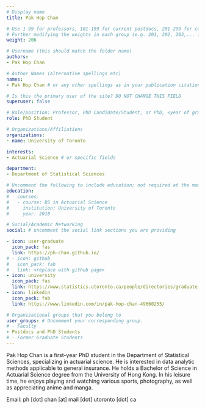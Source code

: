 ```yaml
---
# Display name
title: Pak Hop Chan

# Use 1-99 for professors, 101-199 for current postdocs, 201-299 for current phds, 301-399 for current masters, 401-499 for current undergrads, 801-809 for alum postdocs, 811-849 for alum phds, 851-899 for alum masters, and 901-999 for alum undergrads
# Further modifying the weights in each group (e.g. 201, 202, 203,... for current phds) allows customized ordering (e.g. new students first)
weight: 206

# Username (this should match the folder name)
authors:
- Pak Hop Chan

# Author Names (alternative spellings etc)
names:
- Pak Hop Chan # or any other spellings as in your publication citations

# Is this the primary user of the site? DO NOT CHANGE THIS FIELD
superuser: false

# Role/position: Professor, PhD Candidate/Student, or PhD, <year of graduation>
role: PhD Student

# Organizations/Affiliations
organizations:
- name: University of Toronto

interests:
- Actuarial Science # or specific fields

department:
- Department of Statistical Sciences

# Uncomment the following to include education; not required at the moment.
education:
#   courses:
#   - course: BS in Actuarial Science
#     institution: University of Toronto
#     year: 2018

# Social/Academic Networking
social: # uncomment the social link sections you are providing

- icon: user-graduate
  icon_pack: fas
  link: https://ph-chan.github.io/
# - icon: github
#   icon_pack: fab
#   link: <replace with github page>
- icon: university
  icon_pack: fas
  link: https://www.statistics.utoronto.ca/people/directories/graduate-students/pak-hop-chan
- icon: linkedin
  icon_pack: fab
  link: https://www.linkedin.com/in/pak-hop-chan-49660255/

# Organizational groups that you belong to
user_groups: # Uncomment your corresponding group.
# - Faculty
- Postdocs and PhD Students
# - Former Graduate Students
---
```


Pak Hop Chan is a first-year PhD student in the Department of Statistical Sciences, specializing in actuarial science. He is interested in data analytic methods applicable to general insurance. He holds a Bachelor of Science in Actuarial Science degree from the University of Hong Kong. In his leisure time, he enjoys playing and watching various sports, photography, as well as appreciating anime and manga.

Email: ph [dot] chan [at] mail [dot] utoronto [dot] ca